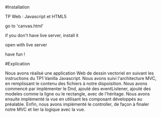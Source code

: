 #Installation

TP Web : Javascript et HTML5

go to 'canvas.html'

if you don't have live server, install it

open with live server

have fun ! 

#Explication

Nous avons réailsé une application Web de dessin vectoriel en suivant les instructions du TP1 Vanilla Javascript. Nous avons suivi l'architecture MVC, en remplissant le contenu des fichiers à notre dispoisition.
Nous avons commencé par implémenter le Dnd, ajouté des eventListener, ajouté des modeles comme la ligne ou le rectangle, avec de l'héritage. Nous avons ensuite implémenté la vue en utilisant les composant développés au préalable. Enfin, nous avons implémenté le controller, de façon à finaler notre MVC et lier la logique avec la vue. 
